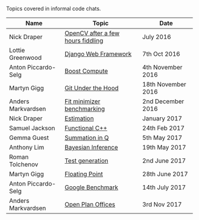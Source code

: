 Topics covered in informal code chats.

Name | Topic | Date
--- | --- | --- |
Nick Draper | [OpenCV after a few hours fiddling](https://docs.google.com/presentation/d/1o2zA2BiEVf9snE2ieivyo_BOtTcYNdKZHKkCBJCuTZ8/edit?usp=sharing) | July 2016 |
Lottie Greenwood | [Django Web Framework](MaterialPresented/Django-Web-Framework-7thOct2016-greenwood.pptx) | 7th Oct 2016 |
Anton Piccardo-Selg | [Boost Compute](https://antonpiccardoselg.github.io/slides/boost_compute/#/) | 4th November 2016 |
Martyn Gigg | [Git Under the Hood](MaterialPresented/git-under-the-hood.pdf) | 18th November 2016 |
Anders Markvardsen | [Fit minimizer benchmarking](MaterialPresented/Fit-minimizer-benchmarking-2ndDec2016-markvardsen.pptx) | 2nd December 2016 |
Nick Draper | [Estimation](https://docs.google.com/presentation/d/1T6k3G5dkapNhmgq2ak2WDn3jQkiuLkAFo9wfFCDzyis/edit?usp=sharing) | January 2017 |
Samuel Jackson | [Functional C++](http://slides.com/samueljackson-1/deck) | 24th Feb 2017 |
Gemma Guest | [Summation in Q](http://slides.com/gemmaguest/summation_in_q) | 5th May 2017 |
Anthony Lim | [Bayesian Inference](MaterialPresented/bays.pptx) | 19th May 2017 |
Roman Tolchenov | [Test generation](https://gitpitch.com/mantid-roman/testingtalk) | 2nd June 2017 |
Martyn Gigg | [Floating Point](MaterialPresented/how-are-real-numbers-represented-by-a-computer.pdf) | 28th June 2017 |
Anton Piccardo-Selg | [Google Benchmark](https://antonpiccardoselg.github.io/slides/micro_benchmarking/#/) | 14th July 2017 |
Anders Markvardsen | [Open Plan Offices](MaterialPresented/Open_plan_office.pptx) | 3rd Nov 2017 |
